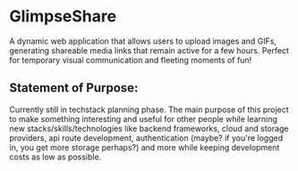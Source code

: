 # GlimpseShare
A dynamic web application that allows users to upload images and GIFs, generating shareable media links that remain active for a few hours. Perfect for temporary visual communication and fleeting moments of fun!

## Statement of Purpose:
Currently still in techstack planning phase. The main purpose of this project to make something interesting and useful for other people while learning new stacks/skills/technologies like backend frameworks, cloud and storage providers, api route development, authentication (maybe? if you're logged in, you get more storage perhaps?) and more while keeping development costs as low as possible.
